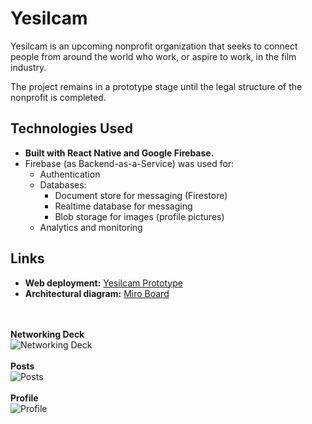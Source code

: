 # Yesilcam

Yesilcam is an upcoming nonprofit organization that seeks to connect people from around the world who work, or aspire to work, in the film industry.

The project remains in a prototype stage until the legal structure of the nonprofit is completed.

## Technologies Used

- **Built with React Native and Google Firebase.**
- Firebase (as Backend-as-a-Service) was used for:
  - Authentication
  - Databases:
    - Document store for messaging (Firestore)
    - Realtime database for messaging
    - Blob storage for images (profile pictures)
  - Analytics and monitoring

## Links 

- **Web deployment:** [Yesilcam Prototype](https://alexandruakkol.github.io/yesilcam_proto)
- **Architectural diagram:** [Miro Board](https://miro.com/app/board/uXjVPT3Trlo=/?share_link_id=998095091723)

<br><br><b>Networking Deck</b><br>
![Networking Deck](https://media.giphy.com/media/v1.Y2lkPTc5MGI3NjExeGxmZ2w0MWdnb3E3NDhhNW9uMXhpN2hrMHRydGY2N2ZudmdxNXdqNyZlcD12MV9pbnRlcm5hbF9naWZfYnlfaWQmY3Q9Zw/HALuwxjUYJ0IzDquFc/giphy.gif)
<br><br><b>Posts</b><br>
![Posts](https://media.giphy.com/media/v1.Y2lkPTc5MGI3NjExNmV1MGwybHplY24wcXk3M2txanRlNHQ2aGhtNzhyM2JuZDZ1bjduayZlcD12MV9pbnRlcm5hbF9naWZfYnlfaWQmY3Q9Zw/zIbq2uTcX2C48LN1Ad/giphy.gif)
<br><br><b>Profile</b><br>
![Profile](https://media.giphy.com/media/v1.Y2lkPTc5MGI3NjExbzEyNDVuem0xcGlxd3Z5NW1nYWJ0cW05dzNzc3R4d2gzNzFra3YzZCZlcD12MV9pbnRlcm5hbF9naWZfYnlfaWQmY3Q9Zw/aAIkw3ltrCqlztsbio/giphy.gif)

